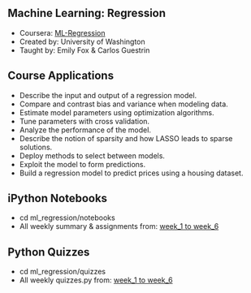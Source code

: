 ## Machine Learning: Regression

 - Coursera: [ML-Regression](https://goo.gl/lfndVv)
 - Created by: University of Washington
 - Taught by: Emily Fox & Carlos Guestrin
 

## Course Applications
 
 - Describe the input and output of a regression model.
 - Compare and contrast bias and variance when modeling data.
 - Estimate model parameters using optimization algorithms.
 - Tune parameters with cross validation.
 - Analyze the performance of the model.
 - Describe the notion of sparsity and how LASSO leads to sparse solutions.
 - Deploy methods to select between models.
 - Exploit the model to form predictions. 
 - Build a regression model to predict prices using a housing dataset.
 

## iPython Notebooks

 - cd ml_regression/notebooks
 - All weekly summary & assignments from: [week_1 to week_6](https://gitlab.com/nadyaK/ml_regression/tree/master/notebooks)

## Python Quizzes

 - cd ml_regression/quizzes
 - All weekly quizzes.py from: [week_1 to week_6](https://gitlab.com/nadyaK/ml_regression/tree/master/quizzes)